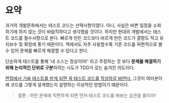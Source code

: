 # 요약

과거의 개발문화에서는 테스트 코드는 선택사항이였다. 아니, 사실은 바쁜 일정을 소화하기에 하지 않는 것이 바람직하다고 생각했을 것이다. 하지만 현대의 개발에서는 테스트 코드를 필수사항으로 본다. 빠르게 만든 코드보다 바르게 만든 코드가 결함도 적고 유지보수 및 확장에 좋기 때문이다. 책에서도  자주 사용할수록 기존 코드를 파편적으로 볼 수 있어 문제를 빠르게 해결할 수 있다고 한다. 

단순하게 테스트를 통해 '내 소스는 정상이야!' 라고 주장하는 것 보다 **문제를 해결하기 위해 논리적인 단위로 구분**하려는 시도가 TDD가 갖는 숨겨진 의도이다.

<u>면접에서 기술 테스트를 받게 되면 꼭 테스트 코드를 작성하길 바란다.</u> 그것이 여러분이 왜 코드를 그렇게 설계했는지 설명하는 이상적인 방법이기 떄문이다. 

> 결론 : 어떤 문제에 직면하게 되면 먼저 테스트 코드를 짜보는 습관을 들이자! 

